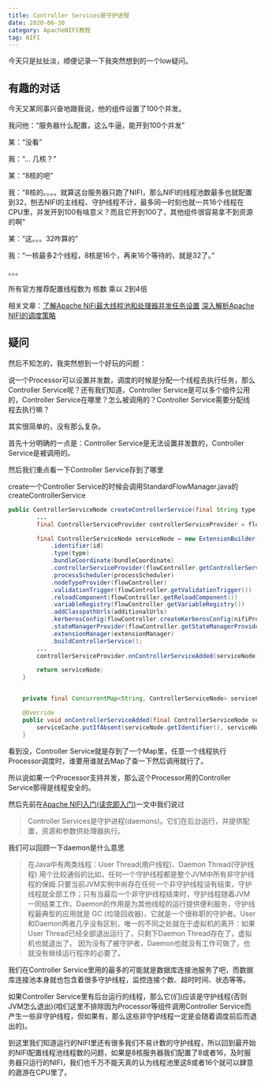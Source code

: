 ```yaml
---
title: Controller Services是守护进程
date: 2020-06-30
category: ApacheNIFI教程
tag: NIFI
---
```


今天只是扯扯淡，顺便记录一下我突然想到的一个low疑问。

## 有趣的对话

今天又某同事兴奋地跟我说，他的组件设置了100个并发。

我问他：“服务器什么配置，这么牛逼，能开到100个并发”

某：“没看”
<!-- more -->
我：“... 几核？”

某：“8核的吧”

我：“8核的。。。。就算这台服务器只跑了NIFI，那么NIFI的线程池数最多也就配置到32，刨去NIFI的主线程、守护线程不计，最多同一时刻也就一共16个线程在CPU里，并发开到100有啥意义？而且它开到100了，其他组件很容易拿不到资源的啊”

某：“这。。。32咋算的”

我：“一核最多2个线程，8核是16个，再来16个等待的，就是32了。”

。。。

所有官方推荐配置线程数为 核数 乘以 2到4倍

相关文章：[了解Apache NiFi最大线程池和处理器并发任务设置](./012-理解maxThread设置.md)  [深入解析Apache NIFI的调度策略](./016-NIFI调度.md)

## 疑问

然后不知怎的，我突然想到一个好玩的问题：

说一个Processor可以设置并发数，调度的时候是分配一个线程去执行任务，那么Controller Service呢？还有我们知道，Controller Service是可以多个组件公用的，Controller Service在哪里？怎么被调用的？Controller Service需要分配线程去执行嘛？

其实很简单的，没有那么复杂。

首先十分明确的一点是：Controller Service是无法设置并发数的，Controller Service是被调用的。

然后我们重点看一下Controller Service存到了哪里

create一个Controller Service的时候会调用StandardFlowManager.java的createControllerService

```java
public ControllerServiceNode createControllerService(final String type, final String id, final BundleCoordinate bundleCoordinate, final Set<URL> additionalUrls, final boolean firstTimeAdded,final boolean registerLogObserver) {
        ...
        final ControllerServiceProvider controllerServiceProvider = flowController.getControllerServiceProvider();

        final ControllerServiceNode serviceNode = new ExtensionBuilder()
            .identifier(id)
            .type(type)
            .bundleCoordinate(bundleCoordinate)
            .controllerServiceProvider(flowController.getControllerServiceProvider())
            .processScheduler(processScheduler)
            .nodeTypeProvider(flowController)
            .validationTrigger(flowController.getValidationTrigger())
            .reloadComponent(flowController.getReloadComponent())
            .variableRegistry(flowController.getVariableRegistry())
            .addClasspathUrls(additionalUrls)
            .kerberosConfig(flowController.createKerberosConfig(nifiProperties))
            .stateManagerProvider(flowController.getStateManagerProvider())
            .extensionManager(extensionManager)
            .buildControllerService();
        ...
        controllerServiceProvider.onControllerServiceAdded(serviceNode);

        return serviceNode;
    }
```

```java

    private final ConcurrentMap<String, ControllerServiceNode> serviceCache = new ConcurrentHashMap<>();

    @Override
    public void onControllerServiceAdded(final ControllerServiceNode serviceNode) {
        serviceCache.putIfAbsent(serviceNode.getIdentifier(), serviceNode);
    }
```

看到没，Controller Service就是存到了一个Map里，任意一个线程执行Processor调度时，谁要用谁就去Map了查一下然后调用就行了。

所以说如果一个Processor支持并发，那么这个Processor用的Controller Service那得是线程安全的。

然后先前在[Apache NIFI入门(读完即入门)](./003-NIFI入门.md)一文中我们说过

>Controller Services是守护进程(daemons)。它们在后台运行，并提供配置，资源和参数供处理器执行。

我们可以回顾一下daemon是什么意思

>在Java中有两类线程：User Thread(用户线程)、Daemon Thread(守护线程) 用个比较通俗的比如，任何一个守护线程都是整个JVM中所有非守护线程的保姆.只要当前JVM实例中尚存在任何一个非守护线程没有结束，守护线程就全部工作；只有当最后一个非守护线程结束时，守护线程随着JVM一同结束工作。Daemon的作用是为其他线程的运行提供便利服务，守护线程最典型的应用就是 GC (垃圾回收器)，它就是一个很称职的守护者。User和Daemon两者几乎没有区别，唯一的不同之处就在于虚拟机的离开：如果 User Thread已经全部退出运行了，只剩下Daemon Thread存在了，虚拟机也就退出了。 因为没有了被守护者，Daemon也就没有工作可做了，也就没有继续运行程序的必要了。

我们在Controller Service里用的最多的可能就是数据库连接池服务了吧，而数据库连接池本身就也包含着很多守护线程，监控连接个数、超时时间、状态等等。

如果Controller Service里有后台运行的线程，那么它(们)应该是守护线程(否则JVM怎么退出)(咱们这里不排除因为Processor等组件调用Controller Service而产生一些非守护线程，但如果有，那么这些非守护线程一定是会随着调度前后而退出的)。

到这里我们知道运行的NIFI里还有很多我们不易计数的守护线程，所以回到最开始的NIFI配置线程池线程数的问题，如果是8核服务器我们配置了8或者16，及时服务器只运行的NIFI，我们也千万不能天真的认为线程池里这8或者16个就可以肆意的遨游在CPU里了。